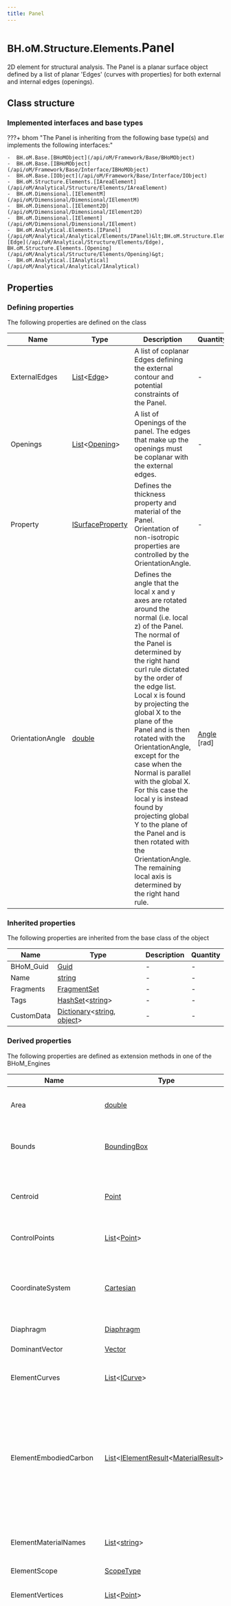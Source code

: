 ```yaml
---
title: Panel
---
```


# <small>BH.oM.Structure.Elements.</small>**Panel**

2D element for structural analysis. 
The Panel is a planar surface object defined by a list of planar 'Edges' (curves with properties) for both external and internal edges (openings).

## Class structure

### Implemented interfaces and base types

???+ bhom "The Panel is inheriting from the following base type(s) and implements the following interfaces:"

    -  BH.oM.Base.[BHoMObject](/api/oM/Framework/Base/BHoMObject)
    -  BH.oM.Base.[IBHoMObject](/api/oM/Framework/Base/Interface/IBHoMObject)
    -  BH.oM.Base.[IObject](/api/oM/Framework/Base/Interface/IObject)
    -  BH.oM.Structure.Elements.[IAreaElement](/api/oM/Analytical/Structure/Elements/IAreaElement)
    -  BH.oM.Dimensional.[IElementM](/api/oM/Dimensional/Dimensional/IElementM)
    -  BH.oM.Dimensional.[IElement2D](/api/oM/Dimensional/Dimensional/IElement2D)
    -  BH.oM.Dimensional.[IElement](/api/oM/Dimensional/Dimensional/IElement)
    -  BH.oM.Analytical.Elements.[IPanel](/api/oM/Analytical/Analytical/Elements/IPanel)&lt;BH.oM.Structure.Elements.[Edge](/api/oM/Analytical/Structure/Elements/Edge), BH.oM.Structure.Elements.[Opening](/api/oM/Analytical/Structure/Elements/Opening)&gt;
    -  BH.oM.Analytical.[IAnalytical](/api/oM/Analytical/Analytical/IAnalytical)


## Properties



### Defining properties

The following properties are defined on the class

| Name             | Type             | Description      | Quantity         |
|------------------|------------------|------------------|------------------|
| ExternalEdges | [List](https://learn.microsoft.com/en-us/dotnet/api/System.Collections.Generic.List-1?view=netstandard-2.0)&lt;[Edge](/api/oM/Analytical/Structure/Elements/Edge)&gt; | A list of coplanar Edges defining the external contour and potential constraints of the Panel. | - |
| Openings | [List](https://learn.microsoft.com/en-us/dotnet/api/System.Collections.Generic.List-1?view=netstandard-2.0)&lt;[Opening](/api/oM/Analytical/Structure/Elements/Opening)&gt; | A list of Openings of the panel. The edges that make up the openings must be coplanar with the external edges. | - |
| Property | [ISurfaceProperty](/api/oM/Analytical/Structure/SurfaceProperties/ISurfaceProperty) | Defines the thickness property and material of the Panel. Orientation of non-isotropic properties are controlled by the OrientationAngle. | - |
| OrientationAngle | [double](https://learn.microsoft.com/en-us/dotnet/api/System.Double?view=netstandard-2.0) | Defines the angle that the local x and y axes are rotated around the normal (i.e. local z) of the Panel.<br>The normal of the Panel is determined by the right hand curl rule dictated by the order of the edge list.<br>Local x is found by projecting the global X to the plane of the Panel and is then rotated with the OrientationAngle, except for the case when the Normal is parallel with the global X. For this case the local y is instead found by projecting global Y to the plane of the Panel and is then rotated with the OrientationAngle.<br>The remaining local axis is determined by the right hand rule. | [Angle](/api/oM/Dimensional/Quantities/Attributes/Angle) [rad] |


### Inherited properties
The following properties are inherited from the base class of the object

| Name             | Type             | Description      | Quantity         |
|------------------|------------------|------------------|------------------|
| BHoM_Guid | [Guid](https://learn.microsoft.com/en-us/dotnet/api/System.Guid?view=netstandard-2.0) | - | - |
| Name | [string](https://learn.microsoft.com/en-us/dotnet/api/System.String?view=netstandard-2.0) | - | - |
| Fragments | [FragmentSet](/api/oM/Framework/Base/FragmentSet) | - | - |
| Tags | [HashSet](https://learn.microsoft.com/en-us/dotnet/api/System.Collections.Generic.HashSet-1?view=netstandard-2.0)&lt;[string](https://learn.microsoft.com/en-us/dotnet/api/System.String?view=netstandard-2.0)&gt; | - | - |
| CustomData | [Dictionary](https://learn.microsoft.com/en-us/dotnet/api/System.Collections.Generic.Dictionary-2?view=netstandard-2.0)&lt;[string](https://learn.microsoft.com/en-us/dotnet/api/System.String?view=netstandard-2.0), [object](https://learn.microsoft.com/en-us/dotnet/api/System.Object?view=netstandard-2.0)&gt; | - | - |


### Derived properties

The following properties are defined as extension methods in one of the BHoM_Engines

| Name             | Type             | Description      | Quantity         | Engine           |
|------------------|------------------|------------------|------------------|------------------|
| Area | [double](https://learn.microsoft.com/en-us/dotnet/api/System.Double?view=netstandard-2.0) | Queries the IElement2Ds area defined as the area confined by the outline curves subtracting the area of the internal elements. | [Area](/api/oM/Dimensional/Quantities/Attributes/Area) [m²] | Spatial_Engine |
| Bounds | [BoundingBox](/api/oM/Dimensional/Geometry/Misc/BoundingBox) | Queries the IElement2Ds BoundingBox. Acts on the element curve definition of the IElement2D through the Geometry_Engine. | - | Spatial_Engine |
| Centroid | [Point](/api/oM/Dimensional/Geometry/Vector/Point) | Queries the centre of area for a IElement2Ds surface representation. For an IElement2D with homogeneous material and thickness this will also be the centre of weight. | - | Spatial_Engine |
| ControlPoints | [List](https://learn.microsoft.com/en-us/dotnet/api/System.Collections.Generic.List-1?view=netstandard-2.0)&lt;[Point](/api/oM/Dimensional/Geometry/Vector/Point)&gt; | Queries the control points of the element curve representation of the IElement2D. | - | Spatial_Engine |
| CoordinateSystem | [Cartesian](/api/oM/Dimensional/Geometry/CoordinateSystem/Cartesian) | Get the Cartesian coordinate system describing the position and local orientation of the Panel in the global coordinate system where the z-axis is the normal of the Panel and the x and y axes are the directions of the local in-plane axes. | - | Structure_Engine |
| Diaphragm | [Diaphragm](/api/oM/Adapter/Adapters/ETABS/Elements/Diaphragm) | - | - | ETABS_Engine |
| DominantVector | [Vector](/api/oM/Dimensional/Geometry/Vector/Vector) | Gets the the dominant vector (orientation) of an Element2D based on its lines lengths. | - | Spatial_Engine |
| ElementCurves | [List](https://learn.microsoft.com/en-us/dotnet/api/System.Collections.Generic.List-1?view=netstandard-2.0)&lt;[ICurve](/api/oM/Dimensional/Geometry/Curve/ICurve)&gt; | Queries the geometricly defining curves of the IElement2Ds surface. | - | Spatial_Engine |
| ElementEmbodiedCarbon | [List](https://learn.microsoft.com/en-us/dotnet/api/System.Collections.Generic.List-1?view=netstandard-2.0)&lt;[IElementResult](/api/oM/Analytical/LifeCycleAssessment/Results/IElementResult)&lt;[MaterialResult](/api/oM/Analytical/LifeCycleAssessment/Results/MaterialResults/MaterialResult)&gt;&gt; | Evaluates the embodied carbon on the provided element based on IStructE methodology of evaluation.<br>If you would like to evaluate other EPD metrics, please use one of the Query.EnvironmentalResults methods. <br>TemplateMaterials can be provided helping with picking the correct EPD corresponding to each material on the element. Please note that this evaluation method only support mass-based EPDs. | - | LifeCycleAssessment_Engine |
| ElementMaterialNames | [List](https://learn.microsoft.com/en-us/dotnet/api/System.Collections.Generic.List-1?view=netstandard-2.0)&lt;[string](https://learn.microsoft.com/en-us/dotnet/api/System.String?view=netstandard-2.0)&gt; | Query the element's MaterialComposition to form a Material Hint to aid in EPD-Material Mapping. | - | LifeCycleAssessment_Engine |
| ElementScope | [ScopeType](/api/oM/Analytical/LifeCycleAssessment/Enums/ScopeType) | Returns the enumerable type of the scope found on an element. | - | LifeCycleAssessment_Engine |
| ElementVertices | [List](https://learn.microsoft.com/en-us/dotnet/api/System.Collections.Generic.List-1?view=netstandard-2.0)&lt;[Point](/api/oM/Dimensional/Geometry/Vector/Point)&gt; | Returns the discontinuity points from the defining ICurves of the IElement2D. | - | Spatial_Engine |
| EnvironmentalResults | [List](https://learn.microsoft.com/en-us/dotnet/api/System.Collections.Generic.List-1?view=netstandard-2.0)&lt;[IElementResult](/api/oM/Analytical/LifeCycleAssessment/Results/IElementResult)&lt;[MaterialResult](/api/oM/Analytical/LifeCycleAssessment/Results/MaterialResults/MaterialResult)&gt;&gt; | Evaluates the EnvironmentalMetrics for the provided element and returns an ElementResult for each evaluated metric type.<br>Evaluation is done by extracting the material takeoff for the provided element, giving quantities and Materiality.<br>Each Material in the takeoff is then evaluated by finding the EnvironmentalProductDeclaration (EPD), either stored on the material or from the list of template materials.<br>Each metric, or filtered chosen metrics, on the EPD is then evaluated.<br>Finally, an element result is returned per metric type. Each element result being the sum result of all metrics of the same type. | - | LifeCycleAssessment_Engine |
| ExternalElementCurves | [List](https://learn.microsoft.com/en-us/dotnet/api/System.Collections.Generic.List-1?view=netstandard-2.0)&lt;[ICurve](/api/oM/Dimensional/Geometry/Curve/ICurve)&gt; | Queries the geometricly defining external curves of the IElement2Ds surface. | - | Spatial_Engine |
| ExternalPolyCurve | [PolyCurve](/api/oM/Dimensional/Geometry/Curve/PolyCurve) | Gets the polycurve that defines the outline of the panel and checks for a single continuous linear curve | - | Analytical_Engine |
| Geometry | [PlanarSurface](/api/oM/Dimensional/Geometry/Surface/PlanarSurface) | Gets the geometry of a analytical IPanel at its centre. Method required for automatic display in UI packages. | - | Analytical_Engine |
| Geometry3D | [IGeometry](/api/oM/Dimensional/Geometry/Interface/IGeometry) | Gets a CompositeGeometry made of the boundary surfaces of the Panel envelope, or only its central Surface. | - | Structure_Engine |
| IArea | [double](https://learn.microsoft.com/en-us/dotnet/api/System.Double?view=netstandard-2.0) | Calculates the area of an IAreaElement. | [Area](/api/oM/Dimensional/Quantities/Attributes/Area) [m²] | Structure_Engine |
| IArea | [double](https://learn.microsoft.com/en-us/dotnet/api/System.Double?view=netstandard-2.0) | Queries the area of the geometrical representation of an IElement. | [Area](/api/oM/Dimensional/Quantities/Attributes/Area) [m²] | Spatial_Engine |
| IBounds | [BoundingBox](/api/oM/Dimensional/Geometry/Misc/BoundingBox) | Queries the IElements BoundingBox. Acts on the elements geometrical definition of the IElement through the Geometry_Engine. | - | Spatial_Engine |
| ICentroid | [Point](/api/oM/Dimensional/Geometry/Vector/Point) | Queries the centre of weight for the homogeneous geometrical representation of an IElement. | - | Spatial_Engine |
| IControlPoints | [List](https://learn.microsoft.com/en-us/dotnet/api/System.Collections.Generic.List-1?view=netstandard-2.0)&lt;[Point](/api/oM/Dimensional/Geometry/Vector/Point)&gt; | Queries the control points of the geometrical representation of an IElement. | - | Spatial_Engine |
| IEdges | [IEnumerable](https://learn.microsoft.com/en-us/dotnet/api/System.Collections.Generic.IEnumerable-1?view=netstandard-2.0)&lt;[ICurve](/api/oM/Dimensional/Geometry/Curve/ICurve)&gt; | Extracts all the edge curves from an AreaElement. | - | Structure_Engine |
| IElementCurves | [List](https://learn.microsoft.com/en-us/dotnet/api/System.Collections.Generic.List-1?view=netstandard-2.0)&lt;[ICurve](/api/oM/Dimensional/Geometry/Curve/ICurve)&gt; | Queries the geometricly defining curves of the IElements geometry. | - | Spatial_Engine |
| IElementVertices | [List](https://learn.microsoft.com/en-us/dotnet/api/System.Collections.Generic.List-1?view=netstandard-2.0)&lt;[Point](/api/oM/Dimensional/Geometry/Vector/Point)&gt; | Returns the discontinuity points from the defining ICurves of the IElement. | - | Spatial_Engine |
| IGeneralMaterialTakeoff | [GeneralMaterialTakeoff](/api/oM/Physical/Physical/Materials/GeneralMaterialTakeoff) | Gets the unique Materials along with their volumes defining an object's make-up. | - | Matter_Engine |
| IInternalElements2D | [List](https://learn.microsoft.com/en-us/dotnet/api/System.Collections.Generic.List-1?view=netstandard-2.0)&lt;[IElement2D](/api/oM/Dimensional/Dimensional/IElement2D)&gt; | Queries the IElement2Ds internal IElement2Ds. Returns a empty list for objects without definied internal elements | - | Spatial_Engine |
| IIsNull | [bool](https://learn.microsoft.com/en-us/dotnet/api/System.Boolean?view=netstandard-2.0) | Checks if an AreaElement is null and outputs relevant error message. | - | Structure_Engine |
| IIsPlanar | [bool](https://learn.microsoft.com/en-us/dotnet/api/System.Boolean?view=netstandard-2.0) | Checks whether all control points of an element lie in a single plane. | - | Spatial_Engine |
| IIsSelfIntersecting | [bool](https://learn.microsoft.com/en-us/dotnet/api/System.Boolean?view=netstandard-2.0) | Checks if any of the curves defining an IElement is closer to itself than the tolerance at any two points (is self intersecting). In case of IElement2D, does not check for intersections between external and internal curves, or between different internal curves. | - | Spatial_Engine |
| IMaterialComposition | [MaterialComposition](/api/oM/Physical/Physical/Materials/MaterialComposition) | Gets the unique Materials along with their relative proportions defining an object's make-up. | - | Matter_Engine |
| INewInternalElement2D | [IElement2D](/api/oM/Dimensional/Dimensional/IElement2D) | Creates a IElement2D of a type which can be assigned to the IElement2D. | - | Spatial_Engine |
| INormal | [Vector](/api/oM/Dimensional/Geometry/Vector/Vector) | Returns the local z-axis of the IAreaElement. | - | Structure_Engine |
| InternalElementCurves | [List](https://learn.microsoft.com/en-us/dotnet/api/System.Collections.Generic.List-1?view=netstandard-2.0)&lt;[ICurve](/api/oM/Dimensional/Geometry/Curve/ICurve)&gt; | Queries the geometricly defining internal curves, such as Openings, of the IElement2Ds surface. | - | Spatial_Engine |
| InternalElements2D | [List](https://learn.microsoft.com/en-us/dotnet/api/System.Collections.Generic.List-1?view=netstandard-2.0)&lt;[IElement2D](/api/oM/Dimensional/Dimensional/IElement2D)&gt; | Gets inner IElement2Ds from a IPanel. Method required for all IElement2Ds. <br>For a IPanel this method will return a list of all of its openings. | - | Analytical_Engine |
| InternalOutlineCurves | [List](https://learn.microsoft.com/en-us/dotnet/api/System.Collections.Generic.List-1?view=netstandard-2.0)&lt;[PolyCurve](/api/oM/Dimensional/Geometry/Curve/PolyCurve)&gt; | Queries the IElement2Ds internal IElement2Ds outline curves. | - | Spatial_Engine |
| IOutlineElements1D | [List](https://learn.microsoft.com/en-us/dotnet/api/System.Collections.Generic.List-1?view=netstandard-2.0)&lt;[IElement1D](/api/oM/Dimensional/Dimensional/IElement1D)&gt; | Returns every IElement1D which makes up the exterior perimeter of the IElement2D. | - | Spatial_Engine |
| IPointGrid | [List](https://learn.microsoft.com/en-us/dotnet/api/System.Collections.Generic.List-1?view=netstandard-2.0)&lt;[Point](/api/oM/Dimensional/Geometry/Vector/Point)&gt; | Generates a rectangular grid of points on an IAreaElement. Used for load visualisation. | - | Structure_Engine |
| IPrimaryPropertyName | [string](https://learn.microsoft.com/en-us/dotnet/api/System.String?view=netstandard-2.0) | Returns the name of an elements primary defining construction property | - | Facade_Engine |
| IsHorizontal | [bool](https://learn.microsoft.com/en-us/dotnet/api/System.Boolean?view=netstandard-2.0) | Checks if the IPanel is aligned with the horizontal plane (global XY). | - | Analytical_Engine |
| IsNull | [bool](https://learn.microsoft.com/en-us/dotnet/api/System.Boolean?view=netstandard-2.0) | Checks if a Panel or its defining properties are null and outputs relevant error message. | - | Structure_Engine |
| ISolidVolume | [double](https://learn.microsoft.com/en-us/dotnet/api/System.Double?view=netstandard-2.0) | Returns an element's solid volume, i.e. the the volume of the element that had any materiality, excluding cavities, openings and voids. | [Volume](/api/oM/Dimensional/Quantities/Attributes/Volume) [m³] | Matter_Engine |
| IsOutlineQuad | [bool](https://learn.microsoft.com/en-us/dotnet/api/System.Boolean?view=netstandard-2.0) | Determines whether a Panel's outline is a quadilateral. | - | Analytical_Engine |
| IsOutlineRectangular | [bool](https://learn.microsoft.com/en-us/dotnet/api/System.Boolean?view=netstandard-2.0) | Determines whether a Panel's outline is a rectangular. | - | Analytical_Engine |
| IsOutlineSquare | [bool](https://learn.microsoft.com/en-us/dotnet/api/System.Boolean?view=netstandard-2.0) | Determines whether a Panel's outline is a square. | - | Analytical_Engine |
| IsOutlineTriangular | [bool](https://learn.microsoft.com/en-us/dotnet/api/System.Boolean?view=netstandard-2.0) | Determines whether a Panel's outline is triangular. | - | Analytical_Engine |
| IsPlanar | [bool](https://learn.microsoft.com/en-us/dotnet/api/System.Boolean?view=netstandard-2.0) | Checks whether all control points of an element lie in a single plane. | - | Spatial_Engine |
| IsSelfIntersecting | [bool](https://learn.microsoft.com/en-us/dotnet/api/System.Boolean?view=netstandard-2.0) | Checks if any of the element curves of the IElement2D is closer to itself than the tolerance at any two points. Does not check for intersections between external and internal curves, or between different internal curves. | - | Spatial_Engine |
| IsVertical | [bool](https://learn.microsoft.com/en-us/dotnet/api/System.Boolean?view=netstandard-2.0) | Checks if the IPanel is aligned with any vertical plane. | - | Analytical_Engine |
| IVolumetricMaterialTakeoff | [VolumetricMaterialTakeoff](/api/oM/Physical/Physical/Materials/VolumetricMaterialTakeoff) | Gets the unique Materials along with their volumes defining an object's make-up. | - | Matter_Engine |
| LocalOrientation | [Basis](/api/oM/Dimensional/Geometry/Vector/Basis) | Get the Vector basis system descibring the local axis orientation of the Panel in the global coordinate system where the z-axis is the normal of the panel and the x and y axes are the directions of the local in-plane axes. | - | Structure_Engine |
| Mass | [double](https://learn.microsoft.com/en-us/dotnet/api/System.Double?view=netstandard-2.0) | Calculates the mass of a Panel as its area times mass per area. The mass per area is for a constant thickness calculated as thickness multiplied by the density. | [Mass](/api/oM/Dimensional/Quantities/Attributes/Mass) [kg] | Structure_Engine |
| Mass | [double](https://learn.microsoft.com/en-us/dotnet/api/System.Double?view=netstandard-2.0) | Evaluates the mass of an object based its VolumetricMaterialTakeoff and Density. | [Mass](/api/oM/Dimensional/Quantities/Attributes/Mass) [kg] | Matter_Engine |
| MaterialComposition | [MaterialComposition](/api/oM/Physical/Physical/Materials/MaterialComposition) | Returns an AreaElement's homogeneous MaterialComposition. | - | Structure_Engine |
| NewInternalElement2D | [IElement2D](/api/oM/Dimensional/Dimensional/IElement2D) | Creates a new Element2D, appropriate to the input type. For this case the appropriate type for the Panel will be a new Opening, in the position provided. <br>Method required for any IElement2D that contians internal IElement2Ds. | - | Analytical_Engine |
| Normal | [Vector](/api/oM/Dimensional/Geometry/Vector/Vector) | Returns the normal to the IElement2D which is perpendicular to its plane and oriented according to the right hand rule in relation to the outline curve. | - | Spatial_Engine |
| OutlineCurve | [PolyCurve](/api/oM/Dimensional/Geometry/Curve/PolyCurve) | Returns a single polycurve outline created from the external elements. | - | Spatial_Engine |
| OutlineElements1D | [List](https://learn.microsoft.com/en-us/dotnet/api/System.Collections.Generic.List-1?view=netstandard-2.0)&lt;[IElement1D](/api/oM/Dimensional/Dimensional/IElement1D)&gt; | Gets the edge elements from an IPanel defining the boundary of the element. Method required for all IElement2Ds. <br>For an IPanel this will return a list of its ExternalEdges. | - | Analytical_Engine |
| PanelAutoMesh | [IPanelAutoMesh](/api/oM/Adapter/Adapters/SAP2000/Fragments/IPanelAutoMesh) | Returns the SAP2000 PanelAutoMesh settings for a panel. You can also use the method FindFragment() with the type IPanelAutoMesh as an argument. | - | SAP2000_Engine |
| PanelEdgeConstraint | [PanelEdgeConstraint](/api/oM/Adapter/Adapters/SAP2000/Fragments/PanelEdgeConstraint) | Returns the SAP2000 PanelEdgeConstraint settings for a panel. You can also use the method FindFragment() with the type PanelEdgeConstraint as an argument. | - | SAP2000_Engine |
| PanelOffset | [IPanelOffset](/api/oM/Adapter/Adapters/SAP2000/Fragments/IPanelOffset) | Returns the SAP2000 PanelOffset settings for a panel. You can also use the method FindFragment() with the type IPanelOffset as an argument. | - | SAP2000_Engine |
| Pier | [Pier](/api/oM/Adapter/Adapters/ETABS/Elements/Pier) | - | - | ETABS_Engine |
| PointGrid | [List](https://learn.microsoft.com/en-us/dotnet/api/System.Collections.Generic.List-1?view=netstandard-2.0)&lt;[Point](/api/oM/Dimensional/Geometry/Vector/Point)&gt; | Generates a rectangular grid of points on the Panel, scaled depending on Panel size. Used for load visualisation. | - | Structure_Engine |
| SolidVolume | [double](https://learn.microsoft.com/en-us/dotnet/api/System.Double?view=netstandard-2.0) | Returns a IAreaElement's solid volume as the area of the element times the average thickness of its SurfaceProperty. The average thickness is evaluated as if it was applied to an infinite plane. | [Volume](/api/oM/Dimensional/Quantities/Attributes/Volume) [m³] | Structure_Engine |
| Spandrel | [Spandrel](/api/oM/Adapter/Adapters/ETABS/Elements/Spandrel) | - | - | ETABS_Engine |


## Code and Schema

### C# implementation

``` C# title="C#"
public class Panel : BH.oM.Base.BHoMObject,
BH.oM.Base.IBHoMObject,
BH.oM.Base.IObject,
BH.oM.Structure.Elements.IAreaElement,
BH.oM.Dimensional.IElementM,
BH.oM.Dimensional.IElement2D,
BH.oM.Dimensional.IElement,
BH.oM.Analytical.Elements.IPanel<BH.oM.Structure.Elements.Edge, BH.oM.Structure.Elements.Opening>,
BH.oM.Analytical.IAnalytical
```

Assembly: Structure_oM.dll

The C# class definition is available on github:

- [Panel.cs](https://github.com/BHoM/BHoM/blob/develop/Structure_oM/Elements\Panel.cs)

All history and changes of the class can be found by inspection the history.
### JSON Schema implementation

The object is defined as a JSON schema. You can validate a JSON instance against this schema by reference. To do this, use the schema reference below in a validator like [this one](https://www.jsonschemavalidator.net/).

``` json title="JSON Schema"
{
 "$ref" : "https://raw.githubusercontent.com/BHoM/BHoM_JSONSchema/develop/Structure_oM/Elements/Panel.json"
}
```

The JSON Schema is available on github here:

- [Panel.json](https://github.com/BHoM/BHoM_JSONSchema/blob/develop/Structure_oM/Elements/Panel.json)
### Example JSON instance

Example JSON instance of type Panel.

``` json title="Example JSON"
{
  "_t": "BH.oM.Structure.Elements.Panel",
  "ExternalEdges": [
    {
      "_t": "BH.oM.Structure.Elements.Edge",
      "Curve": {
        "_t": "BH.oM.Geometry.Line",
        "Start": {
          "_t": "BH.oM.Geometry.Point",
          "X": -5.0,
          "Y": 0.0,
          "Z": 0.0
        },
        "End": {
          "_t": "BH.oM.Geometry.Point",
          "X": 0.0,
          "Y": 0.0,
          "Z": 0.0
        },
        "Infinite": false
      },
      "Release": null,
      "Support": null,
      "BHoM_Guid": "320d4d53-e4f4-4eec-8798-96830ef13cd4",
      "Name": ""
    },
    {
      "_t": "BH.oM.Structure.Elements.Edge",
      "Curve": {
        "_t": "BH.oM.Geometry.Line",
        "Start": {
          "_t": "BH.oM.Geometry.Point",
          "X": 0.0,
          "Y": 0.0,
          "Z": 0.0
        },
        "End": {
          "_t": "BH.oM.Geometry.Point",
          "X": 0.0,
          "Y": 5.0,
          "Z": 0.0
        },
        "Infinite": false
      },
      "Release": null,
      "Support": null,
      "BHoM_Guid": "f660ee89-9ac6-40f4-9e1c-c5736f5bdf52",
      "Name": ""
    },
    {
      "_t": "BH.oM.Structure.Elements.Edge",
      "Curve": {
        "_t": "BH.oM.Geometry.Line",
        "Start": {
          "_t": "BH.oM.Geometry.Point",
          "X": 0.0,
          "Y": 5.0,
          "Z": 0.0
        },
        "End": {
          "_t": "BH.oM.Geometry.Point",
          "X": -5.0,
          "Y": 5.0,
          "Z": 0.0
        },
        "Infinite": false
      },
      "Release": null,
      "Support": null,
      "BHoM_Guid": "4da9c4b1-2802-4542-bd22-bce2ae9ce988",
      "Name": ""
    },
    {
      "_t": "BH.oM.Structure.Elements.Edge",
      "Curve": {
        "_t": "BH.oM.Geometry.Line",
        "Start": {
          "_t": "BH.oM.Geometry.Point",
          "X": -5.0,
          "Y": 5.0,
          "Z": 0.0
        },
        "End": {
          "_t": "BH.oM.Geometry.Point",
          "X": -5.0,
          "Y": 0.0,
          "Z": 0.0
        },
        "Infinite": false
      },
      "Release": null,
      "Support": null,
      "BHoM_Guid": "4939e8d6-696f-4450-a0cf-e95997449327",
      "Name": ""
    }
  ],
  "Openings": [
    {
      "_t": "BH.oM.Structure.Elements.Opening",
      "Edges": [
        {
          "_t": "BH.oM.Structure.Elements.Edge",
          "Curve": {
            "_t": "BH.oM.Geometry.Line",
            "Start": {
              "_t": "BH.oM.Geometry.Point",
              "X": -4.0,
              "Y": 3.0,
              "Z": 0.0
            },
            "End": {
              "_t": "BH.oM.Geometry.Point",
              "X": -1.0,
              "Y": 3.0,
              "Z": 0.0
            },
            "Infinite": false
          },
          "Release": null,
          "Support": null,
          "BHoM_Guid": "a8fefee3-8ae8-40e6-af4c-46fbaf4756ba",
          "Name": ""
        },
        {
          "_t": "BH.oM.Structure.Elements.Edge",
          "Curve": {
            "_t": "BH.oM.Geometry.Line",
            "Start": {
              "_t": "BH.oM.Geometry.Point",
              "X": -1.0,
              "Y": 3.0,
              "Z": 0.0
            },
            "End": {
              "_t": "BH.oM.Geometry.Point",
              "X": -1.0,
              "Y": 4.0,
              "Z": 0.0
            },
            "Infinite": false
          },
          "Release": null,
          "Support": null,
          "BHoM_Guid": "67766e83-f953-439e-b8e2-67666c3dce58",
          "Name": ""
        },
        {
          "_t": "BH.oM.Structure.Elements.Edge",
          "Curve": {
            "_t": "BH.oM.Geometry.Line",
            "Start": {
              "_t": "BH.oM.Geometry.Point",
              "X": -1.0,
              "Y": 4.0,
              "Z": 0.0
            },
            "End": {
              "_t": "BH.oM.Geometry.Point",
              "X": -4.0,
              "Y": 4.0,
              "Z": 0.0
            },
            "Infinite": false
          },
          "Release": null,
          "Support": null,
          "BHoM_Guid": "f40b6303-7616-4080-beb1-f430212cbac1",
          "Name": ""
        },
        {
          "_t": "BH.oM.Structure.Elements.Edge",
          "Curve": {
            "_t": "BH.oM.Geometry.Line",
            "Start": {
              "_t": "BH.oM.Geometry.Point",
              "X": -4.0,
              "Y": 4.0,
              "Z": 0.0
            },
            "End": {
              "_t": "BH.oM.Geometry.Point",
              "X": -4.0,
              "Y": 3.0,
              "Z": 0.0
            },
            "Infinite": false
          },
          "Release": null,
          "Support": null,
          "BHoM_Guid": "6e61c5a0-5a23-46b2-ae91-123208d4710d",
          "Name": ""
        }
      ],
      "BHoM_Guid": "5b1ebb72-d613-493c-834e-85148134feeb",
      "Name": ""
    }
  ],
  "Property": {
    "_t": "BH.oM.Structure.SurfaceProperties.ConstantThickness",
    "Name": null,
    "Thickness": 0.10000000000000001,
    "Material": {
      "_t": "BH.oM.Structure.MaterialFragments.Concrete",
      "Name": "C30/37",
      "Density": 2548.5376999999999,
      "DampingRatio": 0.0,
      "PoissonsRatio": 0.20000000000000001,
      "ThermalExpansionCoeff": 1.0000000000000001E-05,
      "YoungsModulus": 33000000000.0,
      "CylinderStrength": 30000000.0,
      "CubeStrength": 37000000.0,
      "BHoM_Guid": "647d6ed4-4a60-4f7d-b7a1-4d13fa15b04a"
    },
    "PanelType": "Slab",
    "BHoM_Guid": "7e4c2d08-0b70-4fe5-800b-492056b08694"
  },
  "OrientationAngle": 0.0,
  "BHoM_Guid": "ced97e6f-254e-498d-962b-4de99d349340",
  "Name": "Panel Name",
  "_bhomVersion": "8.2"
}
```

